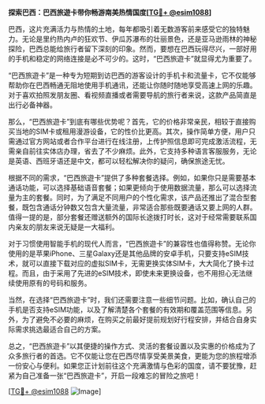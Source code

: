 **探索巴西：巴西旅遊卡带你畅游南美热情国度[[TG💪+ @esim1088](https://t.me/s/esim1088)]**

巴西，这片充满活力与热情的土地，每年都吸引着无数游客前来感受它的独特魅力。无论是里约热内卢的狂欢节、伊瓜苏瀑布的壮丽景色，还是亚马逊雨林的神秘探险，巴西总能给旅行者留下深刻的印象。然而，要想在巴西玩得尽兴，一部好用的手机和稳定的网络连接是必不可少的。这时，“巴西旅遊卡”就显得尤为重要了。

“巴西旅遊卡”是一种专为短期到访巴西的游客设计的手机卡和流量卡，它不仅能够帮助你在巴西畅通无阻地使用手机通讯，还能让你随时随地享受高速上网的乐趣。对于喜欢拍照发朋友圈、看视频直播或者需要导航的旅行者来说，这款产品简直是出行必备神器。

那么，“巴西旅遊卡”到底有哪些优势呢？首先，它的价格非常亲民，相较于直接购买当地的SIM卡或租用漫游设备，它的性价比更高。其次，操作简单方便，用户只需通过官方网站或者合作平台进行在线注册，上传护照信息即可完成激活流程，无需亲自前往实体店办理，省去了不少麻烦。此外，它支持多种语言客服服务，无论是英语、西班牙语还是中文，都可以轻松解决你的疑问，确保旅途无忧。

根据不同的需求，“巴西旅遊卡”提供了多种套餐选择。例如，如果你只是需要基本通话功能，可以选择基础语音套餐；如果更倾向于使用数据流量，那么可以选择流量为主的套餐。同时，为了满足不同用户的个性化需求，该产品还推出了混合型套餐，既包含通话分钟数又包含大量流量，非常适合那些既要通话又要上网的人群。值得一提的是，部分套餐还赠送额外的国际长途拨打时长，这对于经常需要联系国内亲友的朋友来说无疑是一大福利。

对于习惯使用智能手机的现代人而言，“巴西旅遊卡”的兼容性也值得称赞。无论你使用的是苹果iPhone、三星Galaxy还是其他品牌的安卓手机，只要支持eSIM技术，就可以直接下载对应的虚拟SIM卡，无需更换实体SIM卡，大大简化了换卡过程。而且，由于采用了先进的eSIM技术，即使未来更换设备，也不用担心无法继续使用原有的号码和服务。

当然，在选择“巴西旅遊卡”时，我们还需要注意一些细节问题。比如，确认自己的手机是否支持eSIM功能，以及了解清楚各个套餐的有效期和覆盖范围等信息。另外，为了避免不必要的麻烦，在购买之前最好提前规划好行程安排，并结合自身实际需求挑选最适合自己的方案。

总之，“巴西旅遊卡”以其便捷的操作方式、灵活的套餐设置以及实惠的价格成为了众多旅行者的首选。它不仅能让您在巴西尽情享受美景美食，更能为您的旅程增添一份安心与便利。如果您正计划前往这个充满激情与色彩的国度，请不要犹豫，赶紧为自己准备一张“巴西旅遊卡”，开启一段难忘的冒险之旅吧！

[[TG💪+ @esim1088](https://t.me/s/esim1088) ![Image](https://i.postimg.cc/4NQfJmqS/Snipaste-2025-05-13-00-14-12.png)]